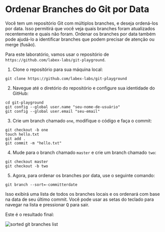 # Ordenar Branches do Git por Data

Você tem um repositório Git com múltiplos branches, e deseja ordená-los por data. Isso permitirá que você veja quais branches foram atualizados recentemente e quais não foram. Ordenar os branches por data também pode ajudá-lo a identificar branches que podem precisar de atenção ou merge (fusão).

Para este laboratório, vamos usar o repositório de `https://github.com/labex-labs/git-playground`.

1. Clone o repositório para sua máquina local:

```shell
git clone https://github.com/labex-labs/git-playground
```

2. Navegue até o diretório do repositório e configure sua identidade do GitHub:

```shell
cd git-playground
git config --global user.name "seu-nome-de-usuário"
git config --global user.email "seu-email"
```

3. Crie um branch chamado `one`, modifique o código e faça o commit:

```shell
git checkout -b one
touch hello.txt
git add .
git commit -m "hello.txt"
```

4. Mude para o branch chamado `master` e crie um branch chamado `two`:

```shell
git checkout master
git checkout -b two
```

5. Agora, para ordenar os branches por data, use o seguinte comando:

```shell
git branch --sort=-committerdate
```

Isso exibirá uma lista de todos os branches locais e os ordenará com base na data de seu último commit. Você pode usar as setas do teclado para navegar na lista e pressionar <kbd>Q</kbd> para sair.

Este é o resultado final:

![sorted git branches list](../assets/challenge-sort-branches-by-date.png)
